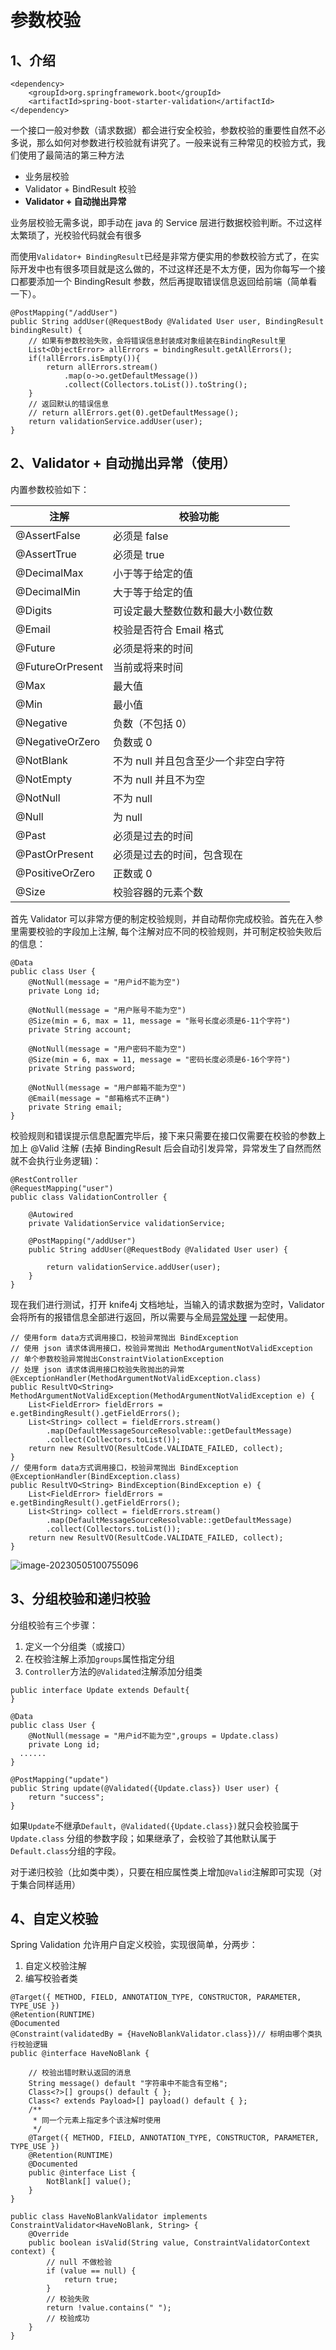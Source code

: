 # 参数校验

## 1、介绍

```
<dependency>
    <groupId>org.springframework.boot</groupId>
    <artifactId>spring-boot-starter-validation</artifactId>
</dependency>
```

一个接口一般对参数（请求数据）都会进行安全校验，参数校验的重要性自然不必多说，那么如何对参数进行校验就有讲究了。一般来说有三种常见的校验方式，我们使用了最简洁的第三种方法

- 业务层校验
- Validator + BindResult 校验
- **Validator + 自动抛出异常**

业务层校验无需多说，即手动在 java 的 Service 层进行数据校验判断。不过这样太繁琐了，光校验代码就会有很多

而使用`Validator+ BindingResult`已经是非常方便实用的参数校验方式了，在实际开发中也有很多项目就是这么做的，不过这样还是不太方便，因为你每写一个接口都要添加一个
BindingResult 参数，然后再提取错误信息返回给前端（简单看一下）。

```
@PostMapping("/addUser")
public String addUser(@RequestBody @Validated User user, BindingResult bindingResult) {
    // 如果有参数校验失败，会将错误信息封装成对象组装在BindingResult里
    List<ObjectError> allErrors = bindingResult.getAllErrors();
    if(!allErrors.isEmpty()){
        return allErrors.stream()
            .map(o->o.getDefaultMessage())
            .collect(Collectors.toList()).toString();
    }
    // 返回默认的错误信息
    // return allErrors.get(0).getDefaultMessage();
    return validationService.addUser(user);
}
```

## 2、Validator + 自动抛出异常（使用）

内置参数校验如下：

| 注解               | 校验功能                  |
|------------------|-----------------------|
| @AssertFalse     | 必须是 false             |
| @AssertTrue      | 必须是 true              |
| @DecimalMax      | 小于等于给定的值              |
| @DecimalMin      | 大于等于给定的值              |
| @Digits          | 可设定最大整数位数和最大小数位数      |
| @Email           | 校验是否符合 Email 格式       |
| @Future          | 必须是将来的时间              |
| @FutureOrPresent | 当前或将来时间               |
| @Max             | 最大值                   |
| @Min             | 最小值                   |
| @Negative        | 负数（不包括 0）             |
| @NegativeOrZero  | 负数或 0                 |
| @NotBlank        | 不为 null 并且包含至少一个非空白字符 |
| @NotEmpty        | 不为 null 并且不为空         |
| @NotNull         | 不为 null               |
| @Null            | 为 null                |
| @Past            | 必须是过去的时间              |
| @PastOrPresent   | 必须是过去的时间，包含现在         |
| @PositiveOrZero  | 正数或 0                 |
| @Size            | 校验容器的元素个数             |

首先 Validator 可以非常方便的制定校验规则，并自动帮你完成校验。首先在入参里需要校验的字段加上注解,
每个注解对应不同的校验规则，并可制定校验失败后的信息：

```
@Data
public class User {
    @NotNull(message = "用户id不能为空")
    private Long id;

    @NotNull(message = "用户账号不能为空")
    @Size(min = 6, max = 11, message = "账号长度必须是6-11个字符")
    private String account;

    @NotNull(message = "用户密码不能为空")
    @Size(min = 6, max = 11, message = "密码长度必须是6-16个字符")
    private String password;

    @NotNull(message = "用户邮箱不能为空")
    @Email(message = "邮箱格式不正确")
    private String email;
}
```

校验规则和错误提示信息配置完毕后，接下来只需要在接口仅需要在校验的参数上加上 @Valid 注解 (去掉 BindingResult
后会自动引发异常，异常发生了自然而然就不会执行业务逻辑)：

```
@RestController
@RequestMapping("user")
public class ValidationController {

    @Autowired
    private ValidationService validationService;

    @PostMapping("/addUser")
    public String addUser(@RequestBody @Validated User user) {

        return validationService.addUser(user);
    }
}
```

现在我们进行测试，打开 knife4j 文档地址，当输入的请求数据为空时，Validator
会将所有的报错信息全部进行返回，所以需要与全局[异常处理](https://so.csdn.net/so/search?q=异常处理&spm=1001.2101.3001.7020)
一起使用。

```
// 使用form data方式调用接口，校验异常抛出 BindException
// 使用 json 请求体调用接口，校验异常抛出 MethodArgumentNotValidException
// 单个参数校验异常抛出ConstraintViolationException
// 处理 json 请求体调用接口校验失败抛出的异常
@ExceptionHandler(MethodArgumentNotValidException.class)
public ResultVO<String> MethodArgumentNotValidException(MethodArgumentNotValidException e) {
    List<FieldError> fieldErrors = e.getBindingResult().getFieldErrors();
    List<String> collect = fieldErrors.stream()
        .map(DefaultMessageSourceResolvable::getDefaultMessage)
        .collect(Collectors.toList());
    return new ResultVO(ResultCode.VALIDATE_FAILED, collect);
}
// 使用form data方式调用接口，校验异常抛出 BindException
@ExceptionHandler(BindException.class)
public ResultVO<String> BindException(BindException e) {
    List<FieldError> fieldErrors = e.getBindingResult().getFieldErrors();
    List<String> collect = fieldErrors.stream()
        .map(DefaultMessageSourceResolvable::getDefaultMessage)
        .collect(Collectors.toList());
    return new ResultVO(ResultCode.VALIDATE_FAILED, collect);
}
```

![image-20230505100755096](http://md7.admin4j.com/blog/mysql/image-20230505100755096.png)

## 3、分组校验和递归校验

分组校验有三个步骤：

1. 定义一个分组类（或接口）
2. 在校验注解上添加`groups`属性指定分组
3. `Controller`方法的`@Validated`注解添加分组类

```
public interface Update extends Default{
}
```

```
@Data
public class User {
    @NotNull(message = "用户id不能为空",groups = Update.class)
    private Long id;
  ......
}
```

```
@PostMapping("update")
public String update(@Validated({Update.class}) User user) {
    return "success";
}
```

如果`Update`不继承`Default`，`@Validated({Update.class})`就只会校验属于`Update.class`
分组的参数字段；如果继承了，会校验了其他默认属于`Default.class`分组的字段。

对于递归校验（比如类中类），只要在相应属性类上增加`@Valid`注解即可实现（对于集合同样适用）

## 4、自定义校验

Spring Validation 允许用户自定义校验，实现很简单，分两步：

1. 自定义校验注解
2. 编写校验者类

```
@Target({ METHOD, FIELD, ANNOTATION_TYPE, CONSTRUCTOR, PARAMETER, TYPE_USE })
@Retention(RUNTIME)
@Documented
@Constraint(validatedBy = {HaveNoBlankValidator.class})// 标明由哪个类执行校验逻辑
public @interface HaveNoBlank {

    // 校验出错时默认返回的消息
    String message() default "字符串中不能含有空格";
    Class<?>[] groups() default { };
    Class<? extends Payload>[] payload() default { };
    /**
     * 同一个元素上指定多个该注解时使用
     */
    @Target({ METHOD, FIELD, ANNOTATION_TYPE, CONSTRUCTOR, PARAMETER, TYPE_USE })
    @Retention(RUNTIME)
    @Documented
    public @interface List {
        NotBlank[] value();
    }
}
```

```
public class HaveNoBlankValidator implements ConstraintValidator<HaveNoBlank, String> {
    @Override
    public boolean isValid(String value, ConstraintValidatorContext context) {
        // null 不做检验
        if (value == null) {
            return true;
        }
        // 校验失败
        return !value.contains(" ");
        // 校验成功
    }
}
```
